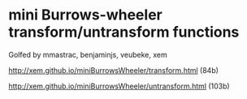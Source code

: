 # mini Burrows-wheeler transform/untransform functions

Golfed by mmastrac, benjaminjs, veubeke, xem

http://xem.github.io/miniBurrowsWheeler/transform.html (84b)

http://xem.github.io/miniBurrowsWheeler/untransform.html (103b)